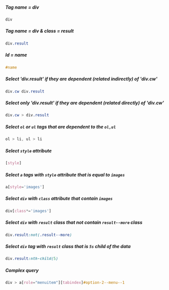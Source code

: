 ##### Tag name = div

```css
div
```

##### Tag name = div & class = result

```css
div.result
```

##### Id = name

```css
#name
```

##### Select   'div.result' if they are dependent (related indirectly) of 'div.cw'

```css
div.cw div.result
```

##### Select only 'div.result' if they are dependent (related directly) of 'div.cw'

```css
div.cw > div.result
```

##### Select `ol` or `ul` tags that are dependent to the `ol,ul`

```css
ol > li, ul > li
```

##### Select `style` attribute

```css
[style]
```

##### Select `a` tags with `style` attribute that is equal to `images`

```css
a[style='images']
```

##### Select `div` with `class` attribute that contain `images`

```css
div[class*='images']
```

##### Select `div` with `result` class that not contain `result--more` class

```css
div.result:not(.result--more)
```

##### Select `div` tag with `result` class that is `5s` child of the data

```css
div.result:nth-child(5)
```

##### Complex query

```css
div > a[role="menuitem"][tabindex]#option-2--menu--1
```